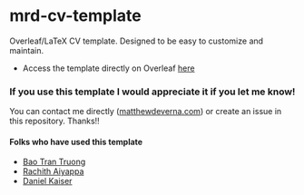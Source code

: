 # mrd-cv-template
Overleaf/LaTeX CV template. Designed to be easy to customize and maintain.

- Access the template directly on Overleaf [here](https://www.overleaf.com/latex/templates/clean-academic-cv-template/tjpjkzmvztwn)

### If you use this template I would appreciate it if you let me know!
You can contact me directly ([matthewdeverna.com](https://matthewdeverna.com)) or create an issue in this repository.
Thanks!!

#### Folks who have used this template
- [Bao Tran Truong](https://btrantruong.github.io/)
- [Rachith Aiyappa](https://rachithaiyappa.github.io/)
- [Daniel Kaiser](https://kaiser-dan.github.io/)
